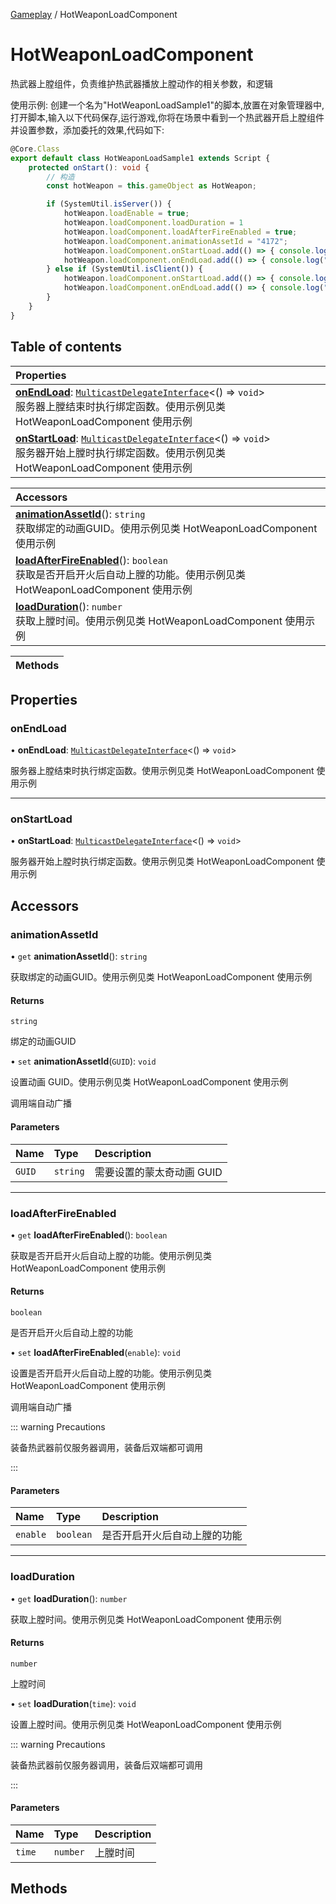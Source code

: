 [Gameplay](../groups/Core.Gameplay.md) / HotWeaponLoadComponent

# HotWeaponLoadComponent <Badge type="tip" text="Class" /> <Score text="HotWeaponLoadComponent" />

热武器上膛组件，负责维护热武器播放上膛动作的相关参数，和逻辑

使用示例: 创建一个名为"HotWeaponLoadSample1"的脚本,放置在对象管理器中,打开脚本,输入以下代码保存,运行游戏,你将在场景中看到一个热武器开启上膛组件并设置参数，添加委托的效果,代码如下:
```ts
@Core.Class
export default class HotWeaponLoadSample1 extends Script {
    protected onStart(): void {
        // 构造
        const hotWeapon = this.gameObject as HotWeapon;

        if (SystemUtil.isServer()) {
            hotWeapon.loadEnable = true;
            hotWeapon.loadComponent.loadDuration = 1
            hotWeapon.loadComponent.loadAfterFireEnabled = true;
            hotWeapon.loadComponent.animationAssetId = "4172";
            hotWeapon.loadComponent.onStartLoad.add(() => { console.log("loadComponent.onStartLoad Server") });
            hotWeapon.loadComponent.onEndLoad.add(() => { console.log("loadComponent.onEndLoad Server") });
        } else if (SystemUtil.isClient()) {
            hotWeapon.loadComponent.onStartLoad.add(() => { console.log("loadComponent.onStartLoad Client") });
            hotWeapon.loadComponent.onEndLoad.add(() => { console.log("loadComponent.onEndLoad Client") });
        }
    }
}
```

## Table of contents

| Properties |
| :-----|
| **[onEndLoad](mw.HotWeaponLoadComponent.md#onendload)**: [`MulticastDelegateInterface`](../interfaces/mw.MulticastDelegateInterface.md)<() => `void`\> <br> 服务器上膛结束时执行绑定函数。使用示例见类 HotWeaponLoadComponent 使用示例|
| **[onStartLoad](mw.HotWeaponLoadComponent.md#onstartload)**: [`MulticastDelegateInterface`](../interfaces/mw.MulticastDelegateInterface.md)<() => `void`\> <br> 服务器开始上膛时执行绑定函数。使用示例见类 HotWeaponLoadComponent 使用示例|

| Accessors |
| :-----|
| **[animationAssetId](mw.HotWeaponLoadComponent.md#animationassetid)**(): `string` <br> 获取绑定的动画GUID。使用示例见类 HotWeaponLoadComponent 使用示例|
| **[loadAfterFireEnabled](mw.HotWeaponLoadComponent.md#loadafterfireenabled)**(): `boolean` <br> 获取是否开启开火后自动上膛的功能。使用示例见类 HotWeaponLoadComponent 使用示例|
| **[loadDuration](mw.HotWeaponLoadComponent.md#loadduration)**(): `number` <br> 获取上膛时间。使用示例见类 HotWeaponLoadComponent 使用示例|

| Methods |
| :-----|

## Properties

### onEndLoad <Score text="onEndLoad" /> 

• **onEndLoad**: [`MulticastDelegateInterface`](../interfaces/mw.MulticastDelegateInterface.md)<() => `void`\>

服务器上膛结束时执行绑定函数。使用示例见类 HotWeaponLoadComponent 使用示例

___

### onStartLoad <Score text="onStartLoad" /> 

• **onStartLoad**: [`MulticastDelegateInterface`](../interfaces/mw.MulticastDelegateInterface.md)<() => `void`\>

服务器开始上膛时执行绑定函数。使用示例见类 HotWeaponLoadComponent 使用示例

## Accessors

### animationAssetId <Score text="animationAssetId" /> 

• `get` **animationAssetId**(): `string` 

获取绑定的动画GUID。使用示例见类 HotWeaponLoadComponent 使用示例


#### Returns

`string`

绑定的动画GUID

• `set` **animationAssetId**(`GUID`): `void` <Badge type="tip" text="other" />

设置动画 GUID。使用示例见类 HotWeaponLoadComponent 使用示例

调用端自动广播

#### Parameters

| Name | Type | Description |
| :------ | :------ | :------ |
| `GUID` | `string` |  需要设置的蒙太奇动画 GUID |


___

### loadAfterFireEnabled <Score text="loadAfterFireEnabled" /> 

• `get` **loadAfterFireEnabled**(): `boolean` 

获取是否开启开火后自动上膛的功能。使用示例见类 HotWeaponLoadComponent 使用示例


#### Returns

`boolean`

是否开启开火后自动上膛的功能

• `set` **loadAfterFireEnabled**(`enable`): `void` <Badge type="tip" text="other" />

设置是否开启开火后自动上膛的功能。使用示例见类 HotWeaponLoadComponent 使用示例

调用端自动广播

::: warning Precautions

装备热武器前仅服务器调用，装备后双端都可调用

:::

#### Parameters

| Name | Type | Description |
| :------ | :------ | :------ |
| `enable` | `boolean` |  是否开启开火后自动上膛的功能 |


___

### loadDuration <Score text="loadDuration" /> 

• `get` **loadDuration**(): `number` 

获取上膛时间。使用示例见类 HotWeaponLoadComponent 使用示例


#### Returns

`number`

上膛时间

• `set` **loadDuration**(`time`): `void` 

设置上膛时间。使用示例见类 HotWeaponLoadComponent 使用示例


::: warning Precautions

装备热武器前仅服务器调用，装备后双端都可调用

:::

#### Parameters

| Name | Type | Description |
| :------ | :------ | :------ |
| `time` | `number` |  上膛时间 |


## Methods